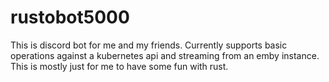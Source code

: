 # rustobot5000

This is discord bot for me and my friends. Currently supports basic operations against a kubernetes api and streaming from an emby instance. This is mostly just for me to have some fun with rust.
